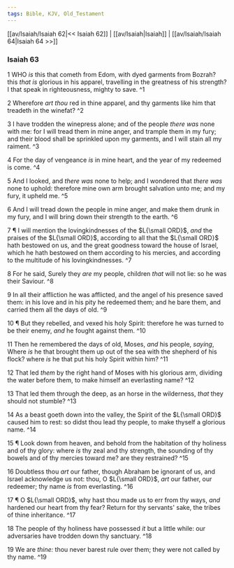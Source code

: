```yaml
---
tags: Bible, KJV, Old_Testament
---
```


[[av/Isaiah/Isaiah 62|<< Isaiah 62]] | [[av/Isaiah|Isaiah]] | [[av/Isaiah/Isaiah 64|Isaiah 64 >>]]

### Isaiah 63

1 WHO _is_ this that cometh from Edom, with dyed garments from Bozrah? this _that_ _is_ glorious in his apparel, travelling in the greatness of his strength? I that speak in righteousness, mighty to save. ^1

2 Wherefore _art_ _thou_ red in thine apparel, and thy garments like him that treadeth in the winefat? ^2

3 I have trodden the winepress alone; and of the people _there_ _was_ none with me: for I will tread them in mine anger, and trample them in my fury; and their blood shall be sprinkled upon my garments, and I will stain all my raiment. ^3

4 For the day of vengeance _is_ in mine heart, and the year of my redeemed is come. ^4

5 And I looked, and _there_ _was_ none to help; and I wondered that _there_ _was_ none to uphold: therefore mine own arm brought salvation unto me; and my fury, it upheld me. ^5

6 And I will tread down the people in mine anger, and make them drunk in my fury, and I will bring down their strength to the earth. ^6

7 ¶ I will mention the lovingkindnesses of the $L{\small ORD}$, _and_ the praises of the $L{\small ORD}$, according to all that the $L{\small ORD}$ hath bestowed on us, and the great goodness toward the house of Israel, which he hath bestowed on them according to his mercies, and according to the multitude of his lovingkindnesses. ^7

8 For he said, Surely they _are_ my people, children _that_ will not lie: so he was their Saviour. ^8

9 In all their affliction he was afflicted, and the angel of his presence saved them: in his love and in his pity he redeemed them; and he bare them, and carried them all the days of old. ^9

10 ¶ But they rebelled, and vexed his holy Spirit: therefore he was turned to be their enemy, _and_ he fought against them. ^10

11 Then he remembered the days of old, Moses, _and_ his people, _saying_, Where _is_ he that brought them up out of the sea with the shepherd of his flock? where _is_ he that put his holy Spirit within him? ^11

12 That led _them_ by the right hand of Moses with his glorious arm, dividing the water before them, to make himself an everlasting name? ^12

13 That led them through the deep, as an horse in the wilderness, _that_ they should not stumble? ^13

14 As a beast goeth down into the valley, the Spirit of the $L{\small ORD}$ caused him to rest: so didst thou lead thy people, to make thyself a glorious name. ^14

15 ¶ Look down from heaven, and behold from the habitation of thy holiness and of thy glory: where _is_ thy zeal and thy strength, the sounding of thy bowels and of thy mercies toward me? are they restrained? ^15

16 Doubtless thou _art_ our father, though Abraham be ignorant of us, and Israel acknowledge us not: thou, O $L{\small ORD}$, _art_ our father, our redeemer; thy name _is_ from everlasting. ^16

17 ¶ O $L{\small ORD}$, why hast thou made us to err from thy ways, _and_ hardened our heart from thy fear? Return for thy servants' sake, the tribes of thine inheritance. ^17

18 The people of thy holiness have possessed _it_ but a little while: our adversaries have trodden down thy sanctuary. ^18

19 We are _thine:_ thou never barest rule over them; they were not called by thy name. ^19
